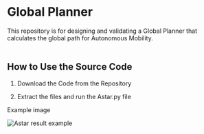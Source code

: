 # Global Planner

This repository is for designing and validating a Global Planner that calculates the global path for Autonomous Mobility. <br><br>


## How to Use the Source Code <br>
1. Download the Code from the Repository <br>

2. Extract the files and run the Astar.py file <br>

Example image <br>

![Astar result example](https://github.com/user-attachments/assets/91c3e344-58cc-401e-b039-2255303b6bf3)

 
